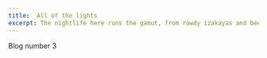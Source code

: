 ```yaml
---
title:  All of the lights
excerpt: The nightlife here runs the gamut, from rowdy izakayas and beer bars, to red-light entertainment and the infamous Robot Restaurant.
---
```


Blog number 3